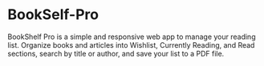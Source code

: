 # BookSelf-Pro
BookShelf Pro is a simple and responsive web app to manage your reading list. Organize books and articles into Wishlist, Currently Reading, and Read sections, search by title or author, and save your list to a PDF file.
